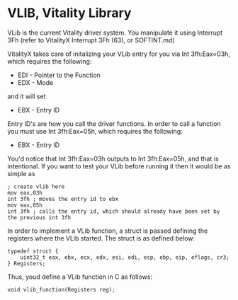 # VLIB, Vitality Library

VLib is the current Vitality driver system. You manipulate it using Interrupt 3Fh (refer to VitalityX Interrupt 3Fh (63), or SOFTINT.md)

VitalityX takes care of initalizing your VLib entry for you via Int 3fh:Eax=03h, which requires the following:

- EDI - Pointer to the Function
- EDX - Mode

and it will set
    
- EBX - Entry ID

Entry ID's are how you call the driver functions. In order to call a function you must use Int 3fh:Eax=05h, which requires the following:

- EBX - Entry ID

You'd notice that Int 3fh:Eax=03h outputs to Int 3fh:Eax=05h, and that is intentional. If you want to test your VLib before running it then it would be as simple as
```
; create vlib here
mov eax,03h
int 3fh ; moves the entry id to ebx
mov eax,05h
int 3fh ; calls the entry id, which should already have been set by the previous int 3fh
```

In order to implement a VLib function, a struct is passed defining the registers where the VLib started. The struct is as defined below:

```
typedef struct {
    uint32_t eax, ebx, ecx, edx, esi, edi, esp, ebp, eip, eflags, cr3;
} Registers;
```

Thus, youd define a VLib function in C as follows:
```
void vlib_function(Registers reg);
```
